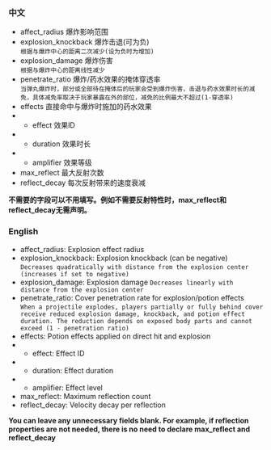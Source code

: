 ### 中文
- affect_radius 爆炸影响范围
- explosion_knockback 爆炸击退(可为负)  
``根据与爆炸中心的距离二次减少(设为负时为增加)``
- explosion_damage 爆炸伤害  
``根据与爆炸中心的距离线性减少``
- penetrate_ratio 爆炸/药水效果的掩体穿透率  
``当弹丸爆炸时，部分或全部待在掩体后的玩家会受到爆炸伤害，击退与药水效果时长的减免，具体减免率取决于玩家暴露在外的部位，减免的比例最大不超过(1-穿透率)``
- effects 直接命中与爆炸时施加的药水效果
- - effect 效果ID
- - duration 效果时长
- - amplifier 效果等级
- max_reflect 最大反射次数
- reflect_decay 每次反射带来的速度衰减  

**不需要的字段可以不用填写。例如不需要反射特性时，max_reflect和reflect_decay无需声明。**
### English
- affect_radius: Explosion effect radius
- explosion_knockback: Explosion knockback (can be negative)  
``Decreases quadratically with distance from the explosion center (increases if set to negative)``
- explosion_damage: Explosion damage
``Decreases linearly with distance from the explosion center``
- penetrate_ratio: Cover penetration rate for explosion/potion effects  
``When a projectile explodes, players partially or fully behind cover receive reduced explosion damage, knockback, and potion effect duration. The reduction depends on exposed body parts and cannot exceed (1 - penetration ratio)``
- effects: Potion effects applied on direct hit and explosion
- - effect: Effect ID
- - duration: Effect duration
- - amplifier: Effect level
- max_reflect: Maximum reflection count
- reflect_decay: Velocity decay per reflection

**You can leave any unnecessary fields blank. For example, if reflection properties are not needed, there is no need to declare max_reflect and reflect_decay**